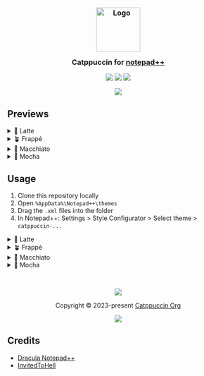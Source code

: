<h3 align="center">
	<img src="https://raw.githubusercontent.com/catppuccin/catppuccin/main/assets/logos/exports/1544x1544_circle.png" width="100" alt="Logo"/><br/>
	<img src="https://raw.githubusercontent.com/catppuccin/catppuccin/main/assets/misc/transparent.png" height="30" width="0px"/>
	Catppuccin for <a href="https://github.com/notepad-plus-plus/notepad-plus-plus">notepad++</a>
	<img src="https://raw.githubusercontent.com/catppuccin/catppuccin/main/assets/misc/transparent.png" height="30" width="0px"/>
</h3>

<p align="center">
	<a href="https://github.com/catppuccin/notepadplusplus/stargazers"><img src="https://img.shields.io/github/stars/catppuccin/template?colorA=363a4f&colorB=b7bdf8&style=for-the-badge"></a>
	<a href="https://github.com/catppuccin/notepadplusplus/issues"><img src="https://img.shields.io/github/issues/catppuccin/template?colorA=363a4f&colorB=f5a97f&style=for-the-badge"></a>
	<a href="https://github.com/catppuccin/notepadplusplus/contributors"><img src="https://img.shields.io/github/contributors/catppuccin/template?colorA=363a4f&colorB=a6da95&style=for-the-badge"></a>
</p>

<p align="center">
	<img src="https://github.com/catppuccin/notepadplusplus/blob/master/assets/previews/preview.webp"/>
</p>

## Previews

<details>
<summary>🌻 Latte</summary>
<img src="https://github.com/catppuccin/notepadplusplus/blob/master/assets/previews/latte.webp"/>
</details>
<details>
<summary>🪴 Frappé</summary>
<img src="https://github.com/catppuccin/notepadplusplus/blob/master/assets/previews/frappe.webp"/>
</details>
<details>
<summary>🌺 Macchiato</summary>
<img src="https://github.com/catppuccin/notepadplusplus/blob/master/assets/previews/macchiato.webp"/>
</details>
<details>
<summary>🌿 Mocha</summary>
<img src="https://github.com/catppuccin/notepadplusplus/blob/master/assets/previews/mocha.webp"/>
</details>


## Usage

1. Clone this repository locally
2. Open `%AppData%\Notepad++\themes`
3. Drag the `.xml` files into the folder
4. In Notepad++: Settings > Style Configurator > Select theme > `catppuccin-...`

<details>
<summary>🌻 Latte</summary>
<ol>
<li>In Notepad++: Settings > Preferences > Darkmode > Enable Darkmode</li>
<li>Then customize the following tones:</li>
<table>
<tr>
<th></th>
<th></th>
</tr>
<tr>
<td>Top</td>
<td>rgb(239, 241, 245)</td>
</tr>
<tr>
<td>Menu hot track</td>
<td>rgb(239, 241, 245)</td>
</tr>
<tr>
<td>Active</td>
<td>rgb(204, 208, 218)</td>
</tr>
<tr>
<td>Main</td>
<td>rgb(239, 241, 245)</td>
</tr>
<tr>
<td>Error</td>
<td>rgb(210, 15, 57)</td>
</tr>
<tr>
<td>Text</td>
<td>rgb(76, 79, 105)</td>
</tr>
<tr>
<td>Darker Text</td>
<td>rgb(92, 95, 119)</td>
</tr>
<tr>
<td>Disabled Text</td>
<td>rgb(108, 111, 133)</td>
</tr>
<tr>
<td>Edge</td>
<td>rgb(230, 233, 239)</td>
</tr>
<tr>
<td>Link</td>
<td>rgb(220, 138, 120)</td>
</tr>
</table>
</details>
</ol>
</details>
<details>
<summary>🪴 Frappé</summary>
<ol>
<li>In Notepad++: Settings > Preferences > Darkmode > Enable Darkmode</li>
<li>Then customize the following tones:</li>
<table>
<tr>
<th></th>
<th></th>
</tr>
<tr>
<td>Top</td>
<td>rgb(48, 52, 70)</td>
</tr>
<tr>
<td>Menu hot track</td>
<td>rgb(48, 52, 70)</td>
</tr>
<tr>
<td>Active</td>
<td>rgb(81, 87, 109)</td>
</tr>
<tr>
<td>Main</td>
<td>rgb(48, 52, 70)</td>
</tr>
<tr>
<td>Error</td>
<td>rgb(231, 130, 132)</td>
</tr>
<tr>
<td>Text</td>
<td>rgb(198, 208, 245)</td>
</tr>
<tr>
<td>Darker Text</td>
<td>rgb(181, 191, 226)</td>
</tr>
<tr>
<td>Disabled Text</td>
<td>rgb(165, 173, 206)</td>
</tr>
<tr>
<td>Edge</td>
<td>rgb(131, 139, 167)</td>
</tr>
<tr>
<td>Link</td>
<td>rgb(238, 190, 190)</td>
</tr>
</table>
</details>
</ol>
</details>
<details>
<summary>🌺 Macchiato</summary>
<ol>
<li>In Notepad++: Settings > Preferences > Darkmode > Enable Darkmode</li>
<li>Then customize the following tones:</li>
<table>
<tr>
<th></th>
<th></th>
</tr>
<tr>
<td>Top</td>
<td>rgb(36, 39, 58)</td>
</tr>
<tr>
<td>Menu hot track</td>
<td>rgb(36, 39, 58)</td>
</tr>
<tr>
<td>Active</td>
<td>rgb(73, 77, 100)</td>
</tr>
<tr>
<td>Main</td>
<td>rgb(36, 39, 58)</td>
</tr>
<tr>
<td>Error</td>
<td>rgb(237, 135, 150)</td>
</tr>
<tr>
<td>Text</td>
<td>rgb(202, 211, 245)</td>
</tr>
<tr>
<td>Darker Text</td>
<td>rgb(184, 192, 224))</td>
</tr>
<tr>
<td>Disabled Text</td>
<td>rgb(165, 173, 203)</td>
</tr>
<tr>
<td>Edge</td>
<td>rgb(110, 115, 141)</td>
</tr>
<tr>
<td>Link</td>
<td>rgb(240, 198, 198)</td>
</tr>
</table>
</details>
</ol>
</details>
<details>
<summary>🌿 Mocha</summary>
<ol>
<li>In Notepad++: Settings > Preferences > Darkmode > Enable Darkmode</li>
<li>Then customize the following tones:</li>
<table>
<tr>
<th></th>
<th></th>
</tr>
<tr>
<td>Top</td>
<td>rgb(24, 24, 37)</td>
</tr>
<tr>
<td>Menu hot track</td>
<td>rgb(24, 24, 37)</td>
</tr>
<tr>
<td>Active</td>
<td>rgb(30, 30, 46)</td>
</tr>
<tr>
<td>Main</td>
<td>rgb(24, 24, 37)</td>
</tr>
<tr>
<td>Error</td>
<td>rgb(243, 139, 168)</td>
</tr>
<tr>
<td>Text</td>
<td>rgb(205, 214, 244)</td>
</tr>
<tr>
<td>Darker Text</td>
<td>rgb(205, 192, 222)</td>
</tr>
<tr>
<td>Disabled Text</td>
<td>rgb(88, 91, 112)</td>
</tr>
<tr>
<td>Edge</td>
<td>rgb(24, 24, 37)</td>
</tr>
<tr>
<td>Link</td>
<td>rgb(249, 226, 175)</td>
</tr>
</table>
</details>
</ol>
</details>

&nbsp;

<p align="center">
	<img src="https://raw.githubusercontent.com/catppuccin/catppuccin/main/assets/footers/gray0_ctp_on_line.svg?sanitize=true" />
</p>

<p align="center">
	Copyright &copy; 2023-present <a href="https://github.com/catppuccin" target="_blank">Catppuccin Org</a>
</p>

<p align="center">
	<a href="https://github.com/catppuccin/catppuccin/blob/main/LICENSE"><img src="https://img.shields.io/static/v1.svg?style=for-the-badge&label=License&message=MIT&logoColor=d9e0ee&colorA=363a4f&colorB=b7bdf8"/></a>
</p>

## Credits
- [Dracula Notepad++](https://github.com/dracula/notepad-plus-plus)
- [InvitedToHell](https://github.com/InvitedToHell)
